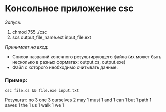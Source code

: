 # Консольное приложение csc

*Запуск:*
1. chmod 755 ./csc
2. scs output_file_name.ext input_file.ext

*Принимает на вход:*
- Список названий конечного результирующего файла (их может быть несколько в разных форматах: output.cs, output.exe)
- Файл с которого необходимо считывать данные. 

### Пример:

`csc file.cs && file.exe input.txt`

Результат:
no 3
one 3
ourselves 2
may 1
must 1
and 1
can 1
but 1
path 1
saves 1
the 1
us 1
walk 1
we 1


